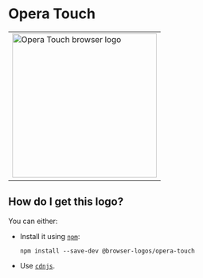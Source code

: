 # Opera Touch

<table>
    <tr height=300>
        <td>
            <a href="https://github.com/alrra/browser-logos/tree/51c2b962502263e44172d0057e77e548b224ec52/src/opera-touch">
                <img width=290 src="https://raw.githubusercontent.com/alrra/browser-logos/51c2b962502263e44172d0057e77e548b224ec52/src/opera-touch/opera-touch_512x512.png" alt="Opera Touch browser logo">
            </a>
        </td>
    </tr>
</table>

## How do I get this logo?

You can either:

* Install it using [`npm`][npm]:

  `npm install --save-dev @browser-logos/opera-touch`

* Use [`cdnjs`][cdnjs].

<!-- Link labels: -->

[cdnjs]: https://cdnjs.com/libraries/browser-logos
[npm]: https://www.npmjs.com/
